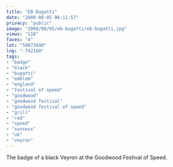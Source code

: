 ```yaml
---
title: "EB Bugatti"
date: "2008-08-05 06:11:57"
privacy: "public"
image: "2008/08/05/eb-bugatti/eb-bugatti.jpg"
views: "118"
faves: "4"
lat: "50873640"
lng: "-742160"
tags:
- "badge"
- "black"
- "bugatti"
- "emblem"
- "england"
- "festival of speed"
- "goodwood"
- "goodwood festival"
- "goodwood festival of speed"
- "grill"
- "red"
- "speed"
- "sussesx"
- "uk"
- "veyron"
---
```

The badge of a black Veyron at the Goodwood Festival of Speed.
